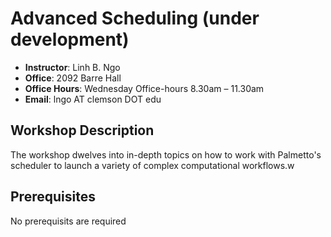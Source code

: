 # Advanced Scheduling (under development)

- **Instructor**: Linh B. Ngo
- **Office**: 2092 Barre Hall
- **Office Hours**: Wednesday Office-hours 8.30am – 11.30am
- **Email**: lngo AT clemson DOT edu

## Workshop Description

The workshop dwelves into in-depth topics on how to work with Palmetto's scheduler 
to launch a variety of complex computational workflows.w

## Prerequisites
No prerequisits are required
